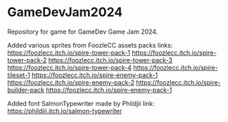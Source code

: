# GameDevJam2024
Repository for game for GameDev Game Jam 2024.

Added various sprites from FoozleCC assets packs links:
https://foozlecc.itch.io/spire-tower-pack-1
https://foozlecc.itch.io/spire-tower-pack-2
https://foozlecc.itch.io/spire-tower-pack-3
https://foozlecc.itch.io/spire-tower-pack-4
https://foozlecc.itch.io/spire-tileset-1
https://foozlecc.itch.io/spire-enemy-pack-1
https://foozlecc.itch.io/spire-enemy-pack-2
https://foozlecc.itch.io/spire-builder-pack
https://foozlecc.itch.io/spire-enemy-pack-1

Added font SalmonTypewriter made by Phildjii link:
https://phildjii.itch.io/salmon-typewriter

